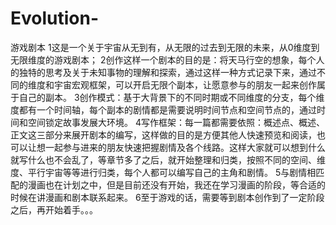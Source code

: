 # Evolution-
游戏剧本
1这是一个关于宇宙从无到有，从无限的过去到无限的未来，从0维度到无限维度的游戏剧本；
2创作这样一个剧本的目的是：将天马行空的想象，每个人的独特的思考及关于未知事物的理解和探索，通过这样一种方式记录下来，通过不同的维度和宇宙宏观框架，可以开启无限个副本，让愿意参与的朋友一起来创作属于自己的副本。
3创作模式：基于大背景下的不同时期或不同维度的分支，每个维度都有一个时间轴，每个副本的剧情都是需要说明时间节点和空间节点的，通过时间和空间锁定故事发展大环境。
4写作框架：每一篇都需要依照：概述点、概述、正文这三部分来展开剧本的编写，这样做的目的是方便其他人快速预览和阅读，也可以让想一起参与进来的朋友快速把握剧情及各个线路。这样大家就可以想到什么就写什么也不会乱了，等章节多了之后，就开始整理和归类，按照不同的空间、维度、平行宇宙等等进行归类，每个人都可以编写自己的主角和剧情。
5与剧情相匹配的漫画也在计划之中，但是目前还没有开始，我还在学习漫画的阶段，等合适的时候在讲漫画和剧本联系起来。
6至于游戏的话，需要等到剧本创作到了一定阶段之后，再开始着手。。。
